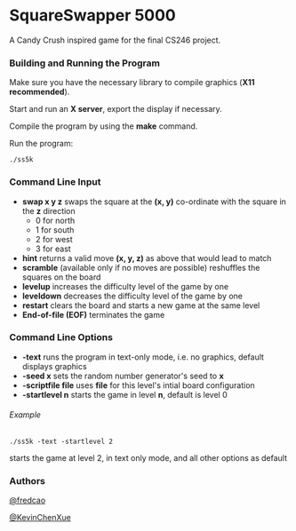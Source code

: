 # SquareSwapper 5000

A Candy Crush inspired game for the final CS246 project.

### Building and Running the Program

Make sure you have the necessary library to compile graphics (**X11 recommended**).

Start and run an **X server**, export the display if necessary.

Compile the program by using the **make** command.

Run the program:

```
./ss5k
```

### Command Line Input

* **swap x y z** swaps the square at the **(x, y)** co-ordinate with the square in the **z** direction
	* 0 for north
	* 1 for south
	* 2 for west
	* 3 for east
* **hint** returns a valid move **(x, y, z)** as above that would lead to match
* **scramble** (available only if no moves are possible) reshuffles the squares on the board
* **levelup** increases the difficulty level of the game by one
* **leveldown** decreases the difficulty level of the game by one
* **restart** clears the board and starts a new game at the same level
* **End-of-file (EOF)** terminates the game

### Command Line Options

* **-text** runs the program in text-only mode, i.e. no graphics, default displays graphics
* **-seed x** sets the random number generator's seed to **x**
* **-scriptfile file** uses **file** for this level's intial board configuration
* **-startlevel n** starts the game in level **n**, default is level 0

###### Example
```
./ss5k -text -startlevel 2
```
starts the game at level 2, in text only mode, and all other options as default

### Authors

<a href='https://github.com/fredcao'>@fredcao</a>
<p>
<a href='https://github.com/kevinchenxue'>@KevinChenXue</a>

